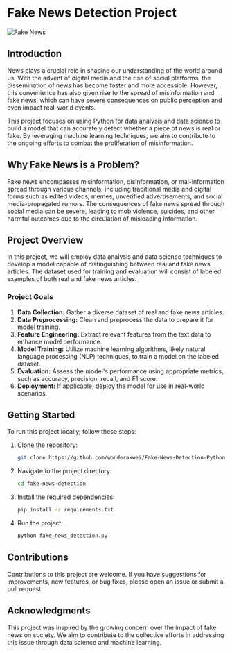 # Fake News Detection Project

![Fake News](https://media.newyorker.com/photos/5f19f57a698a316b79e7c413/16:9/w_2560,h_1440,c_limit/Glasser-TrumpWallaceInterview.jpg)

## Introduction

News plays a crucial role in shaping our understanding of the world around us. With the advent of digital media and the rise of social platforms, the dissemination of news has become faster and more accessible. However, this convenience has also given rise to the spread of misinformation and fake news, which can have severe consequences on public perception and even impact real-world events.

This project focuses on using Python for data analysis and data science to build a model that can accurately detect whether a piece of news is real or fake. By leveraging machine learning techniques, we aim to contribute to the ongoing efforts to combat the proliferation of misinformation.

## Why Fake News is a Problem?

Fake news encompasses misinformation, disinformation, or mal-information spread through various channels, including traditional media and digital forms such as edited videos, memes, unverified advertisements, and social media-propagated rumors. The consequences of fake news spread through social media can be severe, leading to mob violence, suicides, and other harmful outcomes due to the circulation of misleading information.

## Project Overview

In this project, we will employ data analysis and data science techniques to develop a model capable of distinguishing between real and fake news articles. The dataset used for training and evaluation will consist of labeled examples of both real and fake news articles.

### Project Goals

1. **Data Collection:** Gather a diverse dataset of real and fake news articles.
2. **Data Preprocessing:** Clean and preprocess the data to prepare it for model training.
3. **Feature Engineering:** Extract relevant features from the text data to enhance model performance.
4. **Model Training:** Utilize machine learning algorithms, likely natural language processing (NLP) techniques, to train a model on the labeled dataset.
5. **Evaluation:** Assess the model's performance using appropriate metrics, such as accuracy, precision, recall, and F1 score.
6. **Deployment:** If applicable, deploy the model for use in real-world scenarios.

## Getting Started

To run this project locally, follow these steps:

1. Clone the repository:

   ```bash
   git clone https://github.com/wonderakwei/Fake-News-Detection-Python-Data-Science-ML-Project.git
   ```

2. Navigate to the project directory:

   ```bash
   cd fake-news-detection
   ```

3. Install the required dependencies:

   ```bash
   pip install -r requirements.txt
   ```

4. Run the project:

   ```bash
   python fake_news_detection.py
   ```

## Contributions

Contributions to this project are welcome. If you have suggestions for improvements, new features, or bug fixes, please open an issue or submit a pull request.

## Acknowledgments

This project was inspired by the growing concern over the impact of fake news on society. We aim to contribute to the collective efforts in addressing this issue through data science and machine learning.
